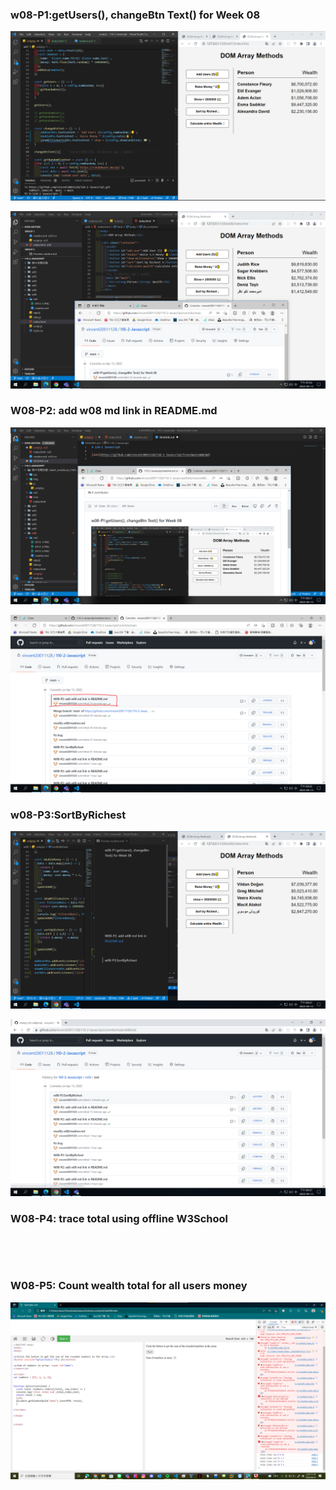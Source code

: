 ### w08-P1:getUsers(), changeBtn Text() for Week 08

![](0413-1.PNG)

![](0413-2.PNG)

### W08-P2: add w08 md link in README.md

![](0413-3.PNG)

![](0413-4.PNG)

### w08-P3:SortByRichest

![](0413-5.PNG)

![](0413-6.PNG)

### W08-P4: trace total using offline W3School

![]()

![]()

### W08-P5: Count wealth total for all users money

![](0413-7.PNG)
![]()
